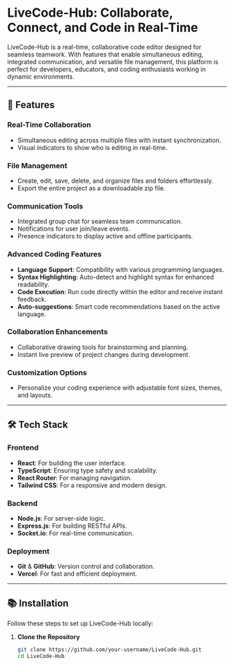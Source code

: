 # LiveCode-Hub: Collaborate, Connect, and Code in Real-Time

LiveCode-Hub is a real-time, collaborative code editor designed for seamless teamwork. With features that enable simultaneous editing, integrated communication, and versatile file management, this platform is perfect for developers, educators, and coding enthusiasts working in dynamic environments.

---

## 🚀 Features

### Real-Time Collaboration
- Simultaneous editing across multiple files with instant synchronization.
- Visual indicators to show who is editing in real-time.

### File Management
- Create, edit, save, delete, and organize files and folders effortlessly.
- Export the entire project as a downloadable zip file.

### Communication Tools
- Integrated group chat for seamless team communication.
- Notifications for user join/leave events.
- Presence indicators to display active and offline participants.

### Advanced Coding Features
- **Language Support**: Compatibility with various programming languages.
- **Syntax Highlighting**: Auto-detect and highlight syntax for enhanced readability.
- **Code Execution**: Run code directly within the editor and receive instant feedback.
- **Auto-suggestions**: Smart code recommendations based on the active language.

### Collaboration Enhancements
- Collaborative drawing tools for brainstorming and planning.
- Instant live preview of project changes during development.

### Customization Options
- Personalize your coding experience with adjustable font sizes, themes, and layouts.

---

## 🛠️ Tech Stack

### Frontend
- **React**: For building the user interface.
- **TypeScript**: Ensuring type safety and scalability.
- **React Router**: For managing navigation.
- **Tailwind CSS**: For a responsive and modern design.

### Backend
- **Node.js**: For server-side logic.
- **Express.js**: For building RESTful APIs.
- **Socket.io**: For real-time communication.

### Deployment
- **Git** & **GitHub**: Version control and collaboration.
- **Vercel**: For fast and efficient deployment.

---

## 📚 Installation

Follow these steps to set up LiveCode-Hub locally:

1. **Clone the Repository**
   ```bash
   git clone https://github.com/your-username/LiveCode-Hub.git
   cd LiveCode-Hub
